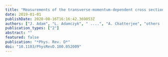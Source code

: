 ```yaml
---
title: "Measurements of the transverse-momentum-dependent cross sections of $J/ψ$ production at mid-rapidity in proton+proton collisions at $sqrts =$ 510 and 500 GeV with the STAR detector"
date: 2019-01-01
publishDate: 2020-08-16T16:16:42.369053Z
authors: ["J. Adam", "L. Adamczyk", " ....", "A. Chatterjee", "others [STAR Collaboration]"]
publication_types: ["2"]
abstract: ""
featured: false
publication: "*Phys. Rev. D*"
doi: "10.1103/PhysRevD.100.052009"
---
```


